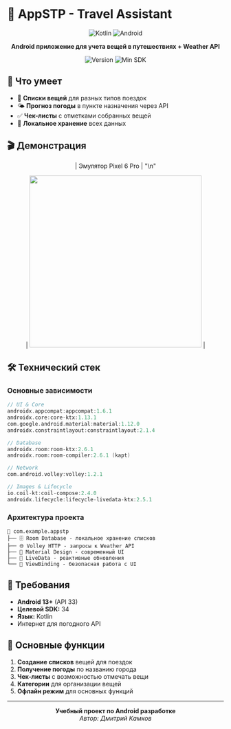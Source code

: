 # 🎒 AppSTP - Travel Assistant

<div align="center">

![Kotlin](https://img.shields.io/badge/Kotlin-0095D5?style=for-the-badge&logo=kotlin&logoColor=white)
![Android](https://img.shields.io/badge/Android-3DDC84?style=for-the-badge&logo=android&logoColor=white)

**Android приложение для учета вещей в путешествиях + Weather API**

![Version](https://img.shields.io/badge/version-1.0-blue?style=flat-square)
![Min SDK](https://img.shields.io/badge/Min%20SDK-33-green?style=flat-square)

</div>

## 📱 Что умеет

- 📝 **Списки вещей** для разных типов поездок
- 🌤️ **Прогноз погоды** в пункте назначения через API
- ✅ **Чек-листы** с отметками собранных вещей
- 💾 **Локальное хранение** всех данных

## 🎬 Демонстрация

<div align="center">

| Эмулятор Pixel 6 Pro | "\n"

| <img src="./demonstration/stpApp.gif" width="400" > |

</div>

## 🛠️ Технический стек

### Основные зависимости
```gradle
// UI & Core
androidx.appcompat:appcompat:1.6.1
androidx.core:core-ktx:1.13.1
com.google.android.material:material:1.12.0
androidx.constraintlayout:constraintlayout:2.1.4

// Database
androidx.room:room-ktx:2.6.1
androidx.room:room-compiler:2.6.1 (kapt)

// Network
com.android.volley:volley:1.2.1

// Images & Lifecycle
io.coil-kt:coil-compose:2.4.0
androidx.lifecycle:lifecycle-livedata-ktx:2.5.1
```

### Архитектура проекта
```
📁 com.example.appstp
├── 🗄️ Room Database - локальное хранение списков
├── 🌐 Volley HTTP - запросы к Weather API  
├── 🎨 Material Design - современный UI
├── 🔄 LiveData - реактивные обновления
└── 📱 ViewBinding - безопасная работа с UI
```

## 📲 Требования

- **Android 13+** (API 33)
- **Целевой SDK:** 34
- **Язык:** Kotlin
- Интернет для погодного API

## 🎯 Основные функции

1. **Создание списков** вещей для поездок
2. **Получение погоды** по названию города
3. **Чек-листы** с возможностью отмечать вещи
4. **Категории** для организации вещей
5. **Офлайн режим** для основных функций

---

<div align="center">

**Учебный проект по Android разработке**  
*Автор: Дмитрий Камков*

</div>
